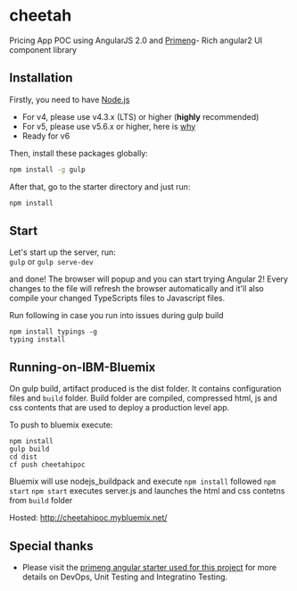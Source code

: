 # cheetah
Pricing App POC using AngularJS 2.0 and [Primeng](http://www.primefaces.org/primeng/#/)- Rich angular2 UI component library

## Installation
Firstly, you need to have [Node.js](https://nodejs.org/en/)
- For v4, please use v4.3.x (LTS) or higher (**highly** recommended)
- For v5, please use v5.6.x or higher, here is [why](https://nodejs.org/en/blog/vulnerability/february-2016-security-releases/)
- Ready for v6

Then, install these packages globally:
```bash
npm install -g gulp
```

After that, go to the starter directory and just run:
```bash
npm install
```


## Start
Let's start up the server, run:   
`gulp` or `gulp serve-dev`

and done! The browser will popup and you can start trying Angular 2!
Every changes to the file will refresh the browser automatically
and it'll also compile your changed TypeScripts files to Javascript files.


Run following in case you run into issues during gulp build
```
npm install typings -g
typing install
```



## Running-on-IBM-Bluemix
On gulp build, artifact produced is the dist folder. It contains configuration files and `build` folder. Build folder are compiled, compressed html, js and css contents that are used to deploy a production level app. 

To push to bluemix execute:   
```
npm install
gulp build
cd dist
cf push cheetahipoc 
```

Bluemix will use nodejs_buildpack and execute `npm install` followed `npm start`
`npm start` executes server.js and launches the html and css contetns from `build` folder

Hosted: http://cheetahipoc.mybluemix.net/


## Special thanks
* Please visit the [primeng angular starter used for this project](https://github.com/sanketsw/primeng-aungular-starter) for more details on DevOps, Unit Testing and Integratino Testing.


